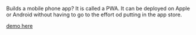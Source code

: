 Builds a mobile phone app? It is called a PWA. It can be deployed on Apple or Android without having to go to the effort od putting in the app store.

[demo here](https://gormanlearncode.github.io/learncode/tutorial6/index.html)

